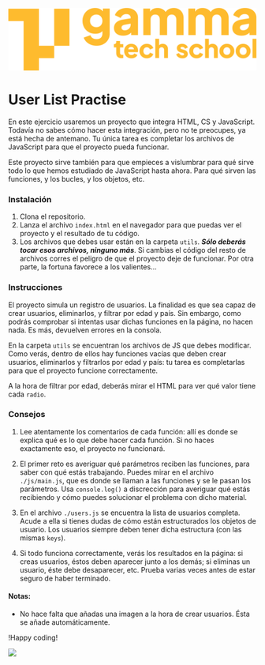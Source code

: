 ![Logo de GammaTech School](./assets/Logo_Yellow.png)

# User List Practise
En este ejercicio usaremos un proyecto que integra HTML, CS y JavaScript. Todavía no sabes cómo hacer esta integración, pero no te preocupes, ya está hecha de antemano. Tu única tarea es completar los archivos de JavaScript para que el proyecto pueda funcionar.

Este proyecto sirve también para que empieces a vislumbrar para qué sirve todo lo que hemos estudiado de JavaScript hasta ahora. Para qué sirven las funciones, y los bucles, y los objetos, etc.

### Instalación
1. Clona el repositorio.
2. Lanza el archivo `index.html` en el navegador para que puedas ver el proyecto y el resultado de tu código.
3. Los archivos que debes usar están en la carpeta `utils`. **_Sólo deberás tocar esos archivos, ninguno más_**. Si cambias el código del resto de archivos corres el peligro de que el proyecto deje de funcionar. Por otra parte, la fortuna favorece a los valientes...

### Instrucciones
El proyecto simula un registro de usuarios. La finalidad es que sea capaz de crear usuarios, eliminarlos, y filtrar por edad y país. Sin embargo, como podrás comprobar si intentas usar dichas funciones en la página, no hacen nada. Es más, devuelven errores en la consola.

En la carpeta `utils` se encuentran los archivos de JS que debes modificar. Como verás, dentro de ellos hay funciones vacías que deben crear usuarios, eliminarlos y filtrarlos por edad y país: tu tarea es completarlas para que el proyecto funcione correctamente.

A la hora de filtrar por edad, deberás mirar el HTML para ver qué valor tiene cada `radio`.

### Consejos
1. Lee atentamente los comentarios de cada función: allí es donde se explica qué es lo que debe hacer cada función. Si no haces exactamente eso, el proyecto no funcionará.

2. El primer reto es averiguar qué parámetros reciben las funciones, para saber con qué estás trabajando. Puedes mirar en el archivo `./js/main.js`, que es donde se llaman a las funciones y se le pasan los parámetros. Usa `console.log()` a discrección para averiguar qué estás recibiendo y cómo puedes solucionar el problema con dicho material.

3. En el archivo `./users.js` se encuentra la lista de usuarios completa. Acude a ella si tienes dudas de cómo están estructurados los objetos de usuario. Los usuarios siempre deben tener dicha estructura (con las mismas `keys`).

4. Si todo funciona correctamente, verás los resultados en la página: si creas usuarios, éstos deben aparecer junto a los demás; si eliminas un usuario, éste debe desaparecer, etc. Prueba varias veces antes de estar seguro de haber terminado.

#### Notas:
- No hace falta que añadas una imagen a la hora de crear usuarios. Ésta se añade automáticamente.

!Happy coding!

![](https://media.giphy.com/media/0lGOCxq1V8N7E1icuQ/giphy.gif)